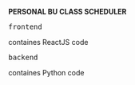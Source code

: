 **PERSONAL BU CLASS SCHEDULER**

<pre>
frontend
</pre>
containes ReactJS code

<pre>
backend
</pre>
containes Python code
